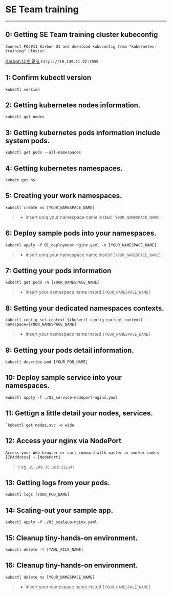 # SE Team training
---
## 0: Getting SE Team training cluster kubeconfig
```shell
Connect POC#11 Karbon UI and download kubeconfig from "kubernetes-training" cluster.
```  
    
[POC11-Karbon]: https://10.149.11.42:7050
[Karbon UIを見る][POC11-Karbon]
`https://10.149.11.42:7050`  
  
  
  
## 1: Confirm kubectl version
```kubernetes-kubectl
kubectl version
```  
  
  
   
## 2: Getting kubernetes nodes information.
```shell
kubectl get nodes
```  
   
   
   
## 3: Getting kubernetes pods information include system pods.
```shell
kubectl get pods --all-namespaces
```  
   
   
    
## 4: Getting kubernetes namespaces.
```shell
kubect get ns
```
   
   
    
## 5: Creating your work namespaces.
```shell
kubectl create ns [YOUR_NAMESPACE_NAME]
```
> * insert uniq your namespace name insted `[YOUR_NAMESPACE_NAME]`  
   
   
    
## 6: Deploy sample pods into your namespaces.
```shell
kubectl apply -f 01_deployment-nginx.yaml -n [YOUR_NAMESPACE_NAME]
```
> * insert uniq your namespace name insted `[YOUR_NAMESPACE_NAME]`
   
   
    
## 7: Getting your pods information
```shell
kubectl get pods -n [YOUR_NAMESPACE_NAME]
```
> * insert your namespace name insted `[YOUR_NAMESPACE_NAME]`  
   
   
        
## 8: Setting your dedicated namespaces contexts.
```shell
kubectl config set-context $(kubectl config current-context) --namespace=[YOUR_NAMESPACE_NAME]
```
> * insert your namespace name insted `[YOUR_NAMESPACE_NAME]`  
   
   
    
## 9: Getting your pods detail information.
```shell
kubectl describe pod [YOUR_POD_NAME]
```  
   
   
      
## 10: Deploy sample service into your namespaces.
```shell
kubectl apply -f ./02_service-nodeport-nginx.yaml
```  
   
   
    
## 11: Gettign a little detail your nodes, services.
```shell
`kubectl get nodes,svc -o wide
```  
  
  
     
## 12: Access your nginx via NodePort
```
Access your Web-browser or curl command with master or worker nodes [IPAddress] + [NodePort]
```
> ( eg. `10.149.30.109:32114`)  
   
   
    
## 13: Getting logs from your pods.
```shell
kubectl logs [YOUR_POD_NAME]
```  
    
    
     
## 14: Scaling-out your sample app.
```shell
kubectl apply -f ./03_scaleup-nginx.yaml
```  
   
   
    
## 15: Cleanup tiny-hands-on environment.
```shell
kubectl delete -f [YAML_FILE_NAME]
```  
   
   
    
## 16: Cleanup tiny-hands-on environment.
```shell
kubectl delete ns [YOUR_NAMESPACE_NAME]
```
> * insert your namespace name insted `[YOUR_NAMESPACE_NAME]`  
